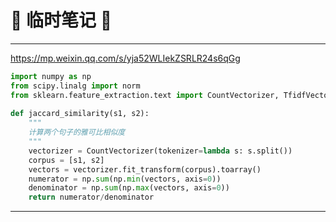 # :rocket: 临时笔记 :facepunch:
---
https://mp.weixin.qq.com/s/yja52WLIekZSRLR24s6qGg

```python
import numpy as np
from scipy.linalg import norm
from sklearn.feature_extraction.text import CountVectorizer, TfidfVectorizer
 
def jaccard_similarity(s1, s2):
    """
    计算两个句子的雅可比相似度
    """
    vectorizer = CountVectorizer(tokenizer=lambda s: s.split())
    corpus = [s1, s2]
    vectors = vectorizer.fit_transform(corpus).toarray()
    numerator = np.sum(np.min(vectors, axis=0))
    denominator = np.sum(np.max(vectors, axis=0))
    return numerator/denominator
```
---


